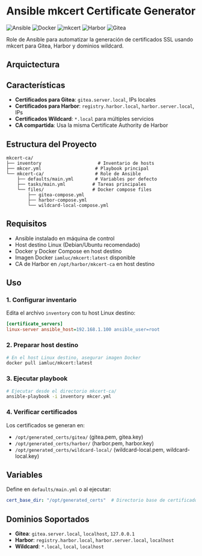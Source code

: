 # Ansible mkcert Certificate Generator

![Ansible](https://img.shields.io/badge/Ansible-Latest-EE0000?style=for-the-badge&logo=ansible&logoColor=white)
![Docker](https://img.shields.io/badge/Docker-Required-2496ED?style=for-the-badge&logo=docker&logoColor=white)
![mkcert](https://img.shields.io/badge/mkcert-SSL_Certificates-28a745?style=for-the-badge)
![Harbor](https://img.shields.io/badge/Harbor-Registry-60B932?style=for-the-badge&logo=harbor&logoColor=white)
![Gitea](https://img.shields.io/badge/Gitea-Git_Service-609926?style=for-the-badge&logo=gitea&logoColor=white)

Role de Ansible para automatizar la generación de certificados SSL usando mkcert para Gitea, Harbor y dominios wildcard.

## Arquictectura 


## Características

- **Certificados para Gitea**: `gitea.server.local`, IPs locales
- **Certificados para Harbor**: `registry.harbor.local`, `harbor.server.local`, IPs
- **Certificados Wildcard**: `*.local` para múltiples servicios
- **CA compartida**: Usa la misma Certificate Authority de Harbor

## Estructura del Proyecto

```
mkcert-ca/
├── inventory                     # Inventario de hosts
├── mkcer.yml                    # Playbook principal
└── mkcert-ca/                   # Role de Ansible
    ├── defaults/main.yml        # Variables por defecto
    ├── tasks/main.yml          # Tareas principales
    └── files/                  # Docker compose files
        ├── gitea-compose.yml
        ├── harbor-compose.yml
        └── wildcard-local-compose.yml
```

## Requisitos

- Ansible instalado en máquina de control
- Host destino Linux (Debian/Ubuntu recomendado)
- Docker y Docker Compose en host destino
- Imagen Docker `iamluc/mkcert:latest` disponible
- CA de Harbor en `/opt/harbor/mkcert-ca` en host destino

## Uso

### 1. Configurar inventario

Edita el archivo `inventory` con tu host Linux destino:

```ini
[certificate_servers]
linux-server ansible_host=192.168.1.100 ansible_user=root
```

### 2. Preparar host destino

```bash
# En el host Linux destino, asegurar imagen Docker
docker pull iamluc/mkcert:latest
```

### 3. Ejecutar playbook

```bash
# Ejecutar desde el directorio mkcert-ca/
ansible-playbook -i inventory mkcer.yml
```

### 4. Verificar certificados

Los certificados se generan en:
- `/opt/generated_certs/gitea/` (gitea.pem, gitea.key)
- `/opt/generated_certs/harbor/` (harbor.pem, harbor.key)
- `/opt/generated_certs/wildcard-local/` (wildcard-local.pem, wildcard-local.key)

## Variables

Define en `defaults/main.yml` o al ejecutar:

```yaml
cert_base_dir: "/opt/generated_certs"  # Directorio base de certificados
```

## Dominios Soportados

- **Gitea**: `gitea.server.local`, `localhost`, `127.0.0.1`
- **Harbor**: `registry.harbor.local`, `harbor.server.local`, `localhost`
- **Wildcard**: `*.local`, `local`, `localhost`

